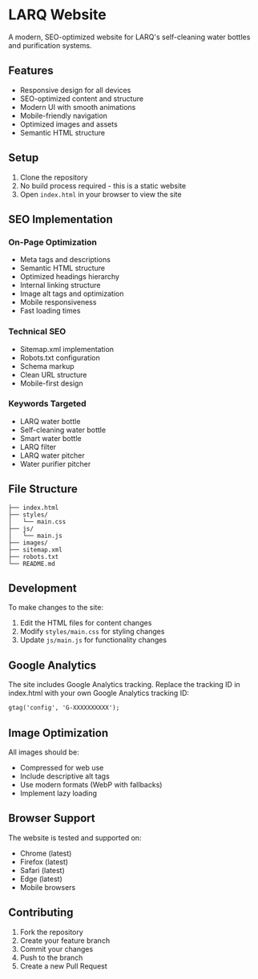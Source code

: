 # LARQ Website

A modern, SEO-optimized website for LARQ's self-cleaning water bottles and purification systems.

## Features

- Responsive design for all devices
- SEO-optimized content and structure
- Modern UI with smooth animations
- Mobile-friendly navigation
- Optimized images and assets
- Semantic HTML structure

## Setup

1. Clone the repository
2. No build process required - this is a static website
3. Open `index.html` in your browser to view the site

## SEO Implementation

### On-Page Optimization
- Meta tags and descriptions
- Semantic HTML structure
- Optimized headings hierarchy
- Internal linking structure
- Image alt tags and optimization
- Mobile responsiveness
- Fast loading times

### Technical SEO
- Sitemap.xml implementation
- Robots.txt configuration
- Schema markup
- Clean URL structure
- Mobile-first design

### Keywords Targeted
- LARQ water bottle
- Self-cleaning water bottle
- Smart water bottle
- LARQ filter
- LARQ water pitcher
- Water purifier pitcher

## File Structure

```
├── index.html
├── styles/
│   └── main.css
├── js/
│   └── main.js
├── images/
├── sitemap.xml
├── robots.txt
└── README.md
```

## Development

To make changes to the site:
1. Edit the HTML files for content changes
2. Modify `styles/main.css` for styling changes
3. Update `js/main.js` for functionality changes

## Google Analytics

The site includes Google Analytics tracking. Replace the tracking ID in index.html with your own Google Analytics tracking ID:

```html
gtag('config', 'G-XXXXXXXXXX');
```

## Image Optimization

All images should be:
- Compressed for web use
- Include descriptive alt tags
- Use modern formats (WebP with fallbacks)
- Implement lazy loading

## Browser Support

The website is tested and supported on:
- Chrome (latest)
- Firefox (latest)
- Safari (latest)
- Edge (latest)
- Mobile browsers

## Contributing

1. Fork the repository
2. Create your feature branch
3. Commit your changes
4. Push to the branch
5. Create a new Pull Request 
